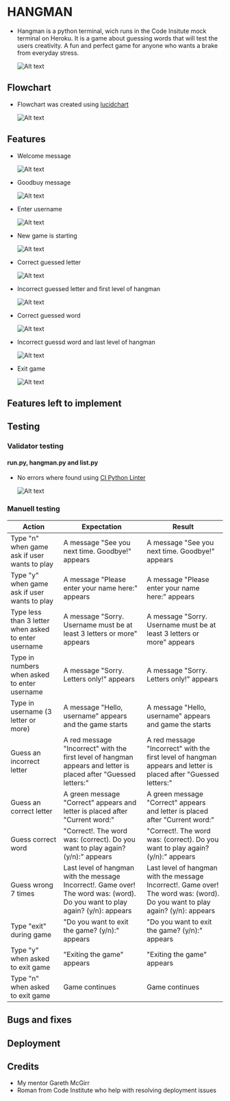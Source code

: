 # HANGMAN

* Hangman is a python terminal, wich runs in the Code Insitute mock terminal on Heroku.
It is a game about guessing words that will test the users creativity. A fun and perfect game for anyone who wants a brake from everyday stress. 

  ![Alt text](README-Images/README-Am_I_Responsive.png)

## Flowchart

* Flowchart was created using [lucidchart](https://www.lucidchart.com/pages/)

  ![Alt text]()

## Features

* Welcome message

  ![Alt text](README-Images/README_welcome_message.png)

* Goodbuy message

  ![Alt text](README-Images/README_no_play.png)

* Enter username

  ![Alt text](README-Images/README_username.png)

* New game is starting

  ![Alt text](README-Images/README_game_is_starting.png)

* Correct guessed letter

  ![Alt text](README-Images/README_Correct_guessed_letter.png)

* Incorrect guessed letter and first level of hangman

  ![Alt text](README-Images/README_Incorrect_guessed_letter.png)

* Correct guessed word

  ![Alt text](README-Images/README_Correct_guessed_word.png)

* Incorrect guessd word and last level of hangman

  ![Alt text](README-Images/README_Incorrect_guessed_word.png)

* Exit game

  ![Alt text](README-Images/README_exit_game.png)

## Features left to implement

## Testing

### Validator testing 

#### run.py, hangman.py and list.py

* No errors where found using [CI Python Linter](https://pep8ci.herokuapp.com/#)

  ![Alt text](README-Images/README_python_validator.png)

### Manuell testing

| Action | Expectation| Result|
| --- | --- | --- |
| Type "n" when game ask if user wants to play | A message "See you next time. Goodbye!" appears | A message "See you next time. Goodbye!" appears |
| Type "y" when game ask if user wants to play | A message "Please enter your name here:" appears | A message "Please enter your name here:" appears |
| Type less than 3 letter when asked to enter username | A message "Sorry. Username must be at least 3 letters or more" appears | A message "Sorry. Username must be at least 3 letters or more" appears |
| Type in numbers when asked to enter username |  A message "Sorry. Letters only!" appears | A message "Sorry. Letters only!" appears |
| Type in username (3 letter or more) | A message "Hello, username" appears and the game starts | A message "Hello, username" appears and game the starts |
| Guess an incorrect letter | A red message "Incorrect" with the first level of hangman appears and letter is placed after "Guessed letters:" | A red message "Incorrect" with the first level of hangman appears and letter is placed after "Guessed letters:" |
| Guess an correct letter | A green message "Correct" appears and letter is placed after "Current word:" | A green message "Correct" appears and letter is placed after "Current word:" |
| Guess correct word | "Correct!. The word was: (correct). Do you want to play again? (y/n):" appears | "Correct!. The word was: (correct). Do you want to play again? (y/n):" appears |
| Guess wrong 7 times | Last level of hangman with the message Incorrect!. Game over! The word was: (word). Do you want to play again? (y/n): appears | Last level of hangman with the message Incorrect!. Game over! The word was: (word). Do you want to play again? (y/n): appears |
| Type "exit" during game | "Do you want to exit the game? (y/n):" appears | "Do you want to exit the game? (y/n):" appears |
| Type "y" when asked to exit game | "Exiting the game" appears | "Exiting the game" appears |
| Type "n" when asked to exit game | Game continues | Game continues |

## Bugs and fixes

## Deployment

## Credits

* My mentor Gareth McGirr
* Roman from Code Institute who help with resolving deployment issues